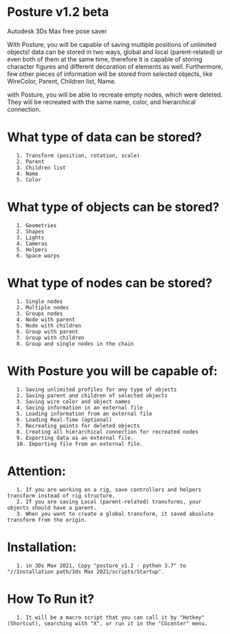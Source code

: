 # Posture v1.2 beta
Autodesk 3Ds Max free pose saver
 
With Posture, you will be capable of saving multiple positions of unlimited objects! data can be stored in two ways, global and local (parent-related) or even both of them at the same time, therefore it is capable of storing character figures and different decoration of elements as well. Furthermore, few other pieces of information will be stored from selected objects, like WireColor, Parent, Children list, Name.

with Posture, you will be able to recreate empty nodes, which were deleted. They will be recreated with the same name, color, and hierarchical connection.

#   What type of data can be stored?
 
       1. Transform (position, rotation, scale)
       2. Parent 
       3. Children list
       4. Name
       5. Color

#   What type of objects can be stored?
 
       1. Geometries
       2. Shapes
       3. Lights
       4. Cameras
       5. Helpers
       6. Space warps


#   What type of nodes can be stored?
 
       1. Single nodes
       2. Multiple nodes
       3. Groups nodes
       4. Node with parent
       5. Node with children
       6. Group with parent
       7. Group with children
       8. Group and single nodes in the chain

#   With Posture you will be capable of:
  
       1. Saving unlimited profiles for any type of objects
       2. Saving parent and children of selected objects
       3. Saving wire color and object names
       4. Saving information in an external file
       5. Loading information from an external file
       6. Loading Real-Time (optional)
       7. Recreating points for deleted objects
       8. Creating all hierarchical connection for recreated nodes
       9. Exporting data as an external file.
       10. Importing file from an external file.

#   Attention:
 
       1. If you are working on a rig, save controllers and helpers transform instead of rig structure.
       2. If you are saving Local (parent-related) transforms, your objects should have a parent.
       3. When you want to create a global transform, it saved absolute transform from the origin.
       
#   Installation:
       1. in 3Ds Max 2021, Copy "posture_v1.2 - python 3.7" to "//Installation path/3ds Max 2021/scripts/Startup".
       
#   How To Run it?
       1. It will be a macro script that you can call it by "Hotkey" (Shortcut), searching with "X", or run it in the "CGcenter" menu.

